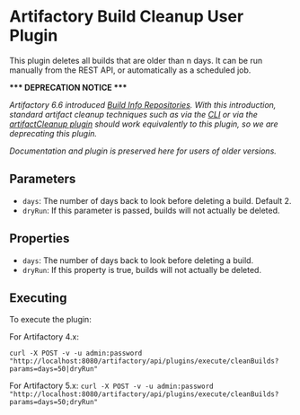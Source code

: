 Artifactory Build Cleanup User Plugin
=====================================

This plugin deletes all builds that are older than n days. It can be run
manually from the REST API, or automatically as a scheduled job.

**&ast;&ast;&ast; DEPRECATION NOTICE &ast;&ast;&ast;**

*Artifactory 6.6 introduced [Build Info Repositories](https://www.jfrog.com/confluence/display/RTF/Release+Notes#ReleaseNotes-Artifactory6.6).  With this introduction, standard artifact cleanup techniques such as via the [CLI](https://jfrog.com/blog/aql-cli-a-match-made-in-heaven/) or via the [artifactCleanup plugin](https://github.com/markgalpin/artifactory-user-plugins/tree/master/cleanup/artifactCleanup) should work equivalently to this plugin, so we are deprecating this plugin.*

*Documentation and plugin is preserved here for users of older versions.*

Parameters
----------

- `days`: The number of days back to look before deleting a build. Default 2.
- `dryRun`: If this parameter is passed, builds will not actually be deleted.

Properties
----------

- `days`: The number of days back to look before deleting a build.
- `dryRun`: If this property is true, builds will not actually be deleted.

Executing
---------

To execute the plugin:


For Artifactory 4.x:


`curl -X POST -v -u admin:password "http://localhost:8080/artifactory/api/plugins/execute/cleanBuilds?params=days=50|dryRun"` 


For Artifactory 5.x:
`curl -X POST -v -u admin:password "http://localhost:8080/artifactory/api/plugins/execute/cleanBuilds?params=days=50;dryRun"`  
